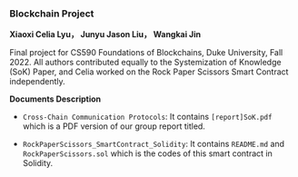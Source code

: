 ### Blockchain Project

**Xiaoxi Celia Lyu， Junyu Jason Liu， Wangkai Jin**

Final project for CS590 Foundations of Blockchains, Duke University, Fall 2022. All authors contributed equally to the Systemization of Knowledge (SoK) Paper, and Celia worked on the Rock Paper Scissors Smart Contract independently. 


**Documents Description**

- `Cross-Chain Communication Protocols`: It contains `[report]SoK.pdf` which is a PDF version of our group report titled. 

- `RockPaperScissors_SmartContract_Solidity`: It contains `README.md` and `RockPaperScissors.sol` which is the codes of this smart contract in Solidity. 
